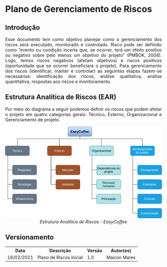 # Plano de Gerenciamento de Riscos

## Introdução

<p align="justify">Esse documento tem como objetivo planejar como o gerenciamento dos riscos será executado, monitorado e controlado. Risco pode ser definido como “evento ou condição incerta que, se ocorrer, terá um efeito positivo ou negativo sobre pelo menos um objetivo do projeto” (PMBOK, 2004). Logo, temos riscos negativos (afetam objetivos) e riscos positivos (oportunidade que se ocorrer beneficiará o projeto). Para gerenciamento dos riscos (identificar, manter e controlar) as seguintes etapas fazem-se necessárias: identificação dos riscos, análise qualitativa, análise quantitativa, respostas aos riscos e monitoramento.

## Estrutura Analítica de Riscos (EAR)
<p align="justify">Por meio do diagrama a seguir podemos definir os riscos que podem afetar o projeto em quatro categorias gerais: Técnico, Externo, Organizacional e Gerenciamento de projeto.</p>

<p align="center">
    <img src="../img/plano_de_riscos/easy_coffee_EAR.png">
    <i>Estrutura Analítica de Riscos - EasyCoffee</i>
</p>


## Versionamento

<table>
<tr>
    <th>Data</th>
    <th>Descrição</th>
    <th>Versão</th>
    <th>Autor(es)</th>
</tr>
<tr>
    <td>16/02/2021</td>
    <td>
Plano de Riscos inicial

</td>
    <td>
1.0

</td>
    <td>Maicon Mares</td>
</tr>
</table>
